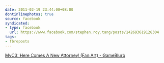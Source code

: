 ```yaml
---
date: 2011-02-19 23:44:00+08:00
dontinlinephotos: true
source: facebook
syndicated:
- type: facebook
  url: https://www.facebook.com/stephen.roy.tang/posts/142693619128304
tags:
- fbreposts
---
```




[MvC3: Here Comes A New Attorney! (Fan Art) - GameBlurb](http://www.gameblurb.net/featured/mvc3-here-comes-a-new-attorney-fan-art/)